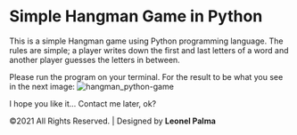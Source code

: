 # Simple Hangman Game in Python

This is a simple Hangman game using Python programming language.
The rules are simple; a player writes down the first and last letters of a word and another player guesses the letters in between.

Please run the program on your terminal. For the result to be what you see in the next image:
![hangman_python-game](https://user-images.githubusercontent.com/80472480/228915728-a5bf01b9-99e5-446e-a7bd-818e19df49b0.PNG)

I hope you like it... Contact me later, ok?

©2021 All Rights Reserved. | Designed by <b>Leonel Palma<b>
